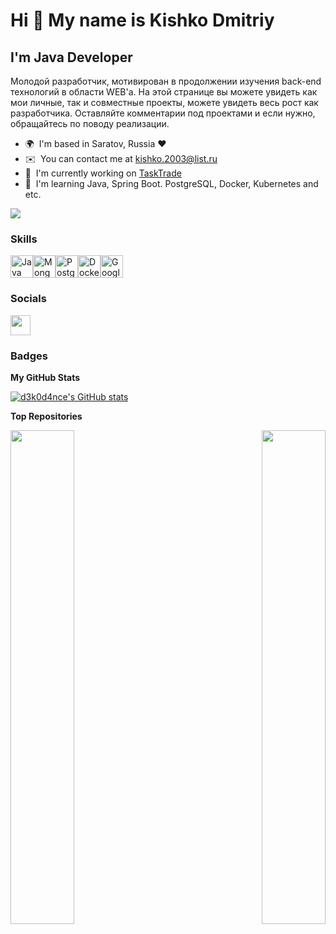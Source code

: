 Hi 👋 My name is Kishko Dmitriy
======================================================================================================================================

I'm Java Developer
------------------

Молодой разработчик, мотивирован в продолжении изучения back-end технологий в области WEB'а. На этой странице вы можете увидеть как мои личные, так и совместные проекты, можете увидеть весь рост как разработчика. Оставляйте комментарии под проектами и если нужно, обращайтесь по поводу реализации.

* 🌍  I'm based in Saratov, Russia ❤️
* ✉️  You can contact me at [kishko.2003@list.ru](mailto:kishko.2003@list.ru)
* 🚀  I'm currently working on [TaskTrade](http://github.com/TaskTradeHub)
* 🧠  I'm learning Java, Spring Boot. PostgreSQL, Docker, Kubernetes and etc.

<a href="https://www.github.com/d3k0d4nce" target="_blank" rel="noreferrer"><img
src="https://img.shields.io/github/followers/d3k0d4nce?logo=github&style=for-the-badge&color=a855f7&labelColor=181824" /></a>

### Skills


<p align="left">
<a href="https://www.oracle.com/java/" target="_blank" rel="noreferrer"><img src="https://raw.githubusercontent.com/danielcranney/readme-generator/main/public/icons/skills/java-colored.svg" width="36" height="36" alt="Java" /></a><a href="https://www.mongodb.com/" target="_blank" rel="noreferrer"><img src="https://raw.githubusercontent.com/danielcranney/readme-generator/main/public/icons/skills/mongodb-colored.svg" width="36" height="36" alt="MongoDB" /></a><a href="https://www.postgresql.org/" target="_blank" rel="noreferrer"><img src="https://raw.githubusercontent.com/danielcranney/readme-generator/main/public/icons/skills/postgresql-colored.svg" width="36" height="36" alt="PostgreSQL" /></a><a href="https://www.docker.com/" target="_blank" rel="noreferrer"><img src="https://raw.githubusercontent.com/danielcranney/readme-generator/main/public/icons/skills/docker-colored.svg" width="36" height="36" alt="Docker" /></a><a href="https://cloud.google.com/" target="_blank" rel="noreferrer"><img src="https://raw.githubusercontent.com/danielcranney/readme-generator/main/public/icons/skills/googlecloud-colored.svg" width="36" height="36" alt="Google Cloud" /></a>
</p>


### Socials

<p align="left"> <a href="https://www.github.com/d3k0d4nce" target="_blank" rel="noreferrer"> <picture> <source media="(prefers-color-scheme: dark)" srcset="https://raw.githubusercontent.com/danielcranney/readme-generator/main/public/icons/socials/github-dark.svg" /> <source media="(prefers-color-scheme: light)" srcset="https://raw.githubusercontent.com/danielcranney/readme-generator/main/public/icons/socials/github.svg" /> <img src="https://raw.githubusercontent.com/danielcranney/readme-generator/main/public/icons/socials/github.svg" width="32" height="32" /> </picture> </a></p>

### Badges

<b>My GitHub Stats</b>

<a href="http://www.github.com/d3k0d4nce"><img src="https://github-readme-stats.vercel.app/api?username=d3k0d4nce&show_icons=true&hide=&count_private=true&title_color=ec4899&text_color=ffffff&icon_color=a855f7&bg_color=181824&hide_border=true&show_icons=true" alt="d3k0d4nce's GitHub stats" /></a>

<b>Top Repositories</b>

<div width="100%" align="center"><a href="https://github.com/d3k0d4nce/WeatherData" align="left"><img align="left" width="45%" src="https://github-readme-stats.vercel.app/api/pin/?username=d3k0d4nce&repo=WeatherData&title_color=ec4899&text_color=ffffff&icon_color=a855f7&bg_color=181824&hide_border=true&locale=en" /></a><a href="https://github.com/d3k0d4nce/CrudMongoDB" align="right"><img align="right" width="45%" src="https://github-readme-stats.vercel.app/api/pin/?username=d3k0d4nce&repo=CrudMongoDB&title_color=ec4899&text_color=ffffff&icon_color=a855f7&bg_color=181824&hide_border=true&locale=en" /></a></div><br /><br /><br /><br /><br /><br /><br />
